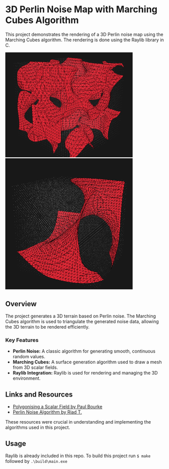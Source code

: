 # 3D Perlin Noise Map with Marching Cubes Algorithm

This project demonstrates the rendering of a 3D Perlin noise map using the Marching Cubes algorithm. The rendering is done using the Raylib library in C.

<img src="https://github.com/JessevanVuuren/MarchingCubes/blob/master/img/img_1.png?raw=true" alt="isolated" width="400"/>
<img src="https://github.com/JessevanVuuren/MarchingCubes/blob/master/img/img_2.png?raw=true" alt="isolated" width="400"/>


## Overview

The project generates a 3D terrain based on Perlin noise. The Marching Cubes algorithm is used to triangulate the generated noise data, allowing the 3D terrain to be rendered efficiently.

### Key Features

- **Perlin Noise:** A classic algorithm for generating smooth, continuous random values.
- **Marching Cubes:** A surface generation algorithm used to draw a mesh from 3D scalar fields.
- **Raylib Integration:** Raylib is used for rendering and managing the 3D environment.

## Links and Resources

- [Polygonising a Scalar Field by Paul Bourke](https://paulbourke.net/geometry/polygonise/)
- [Perlin Noise Algorithm by Riad T.](https://rtouti.github.io/graphics/perlin-noise-algorithm)

These resources were crucial in understanding and implementing the algorithms used in this project.

## Usage

Raylib is already included in this repo. To build this project run `$ make` followed by `.\build\main.exe`
